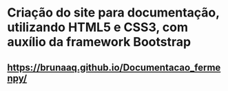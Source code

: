 # Criação do site para documentação, utilizando HTML5 e CSS3, com auxílio da framework Bootstrap
## https://brunaaq.github.io/Documentacao_fermenpy/
